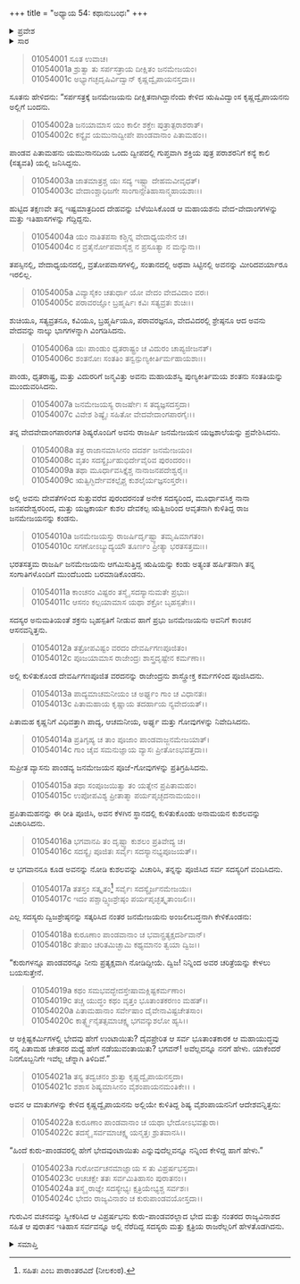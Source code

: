 +++
title = "ಅಧ್ಯಾಯ 54: ಕಥಾನುಬಂಧಃ"
+++

<details><summary>ಪ್ರವೇಶ</summary>


।।   ಓಂ ಓಂ ನಮೋ ನಾರಾಯಣಾಯ।।   ಶ್ರೀ ವೇದವ್ಯಾಸಾಯ ನಮಃ ।।

ಶ್ರೀ ಕೃಷ್ಣದ್ವೈಪಾಯನ ವೇದವ್ಯಾಸ ವಿರಚಿತ  

**ಶ್ರೀ ಮಹಾಭಾರತ**

**ಆದಿ ಪರ್ವ**

**ಅಂಶಾವತರಣ ಪರ್ವ**

**ಅಧ್ಯಾಯ 54**

</details>


<details><summary>ಸಾರ</summary>

ಜನಮೇಜಯನ ಸರ್ಪಸತ್ರದಲ್ಲಿ ವ್ಯಾಸನ ಆಗಮನ (1-10). ಕುರು-ಪಾಂಡವರ ಕುರಿತು ಪ್ರಶ್ನಿಸಲು ವ್ಯಾಸನು ವೈಶಂಪಾಯನನಿಗೆ ಮಹಾಭಾರತ ಕಥೆಯನ್ನು ಹೇಳಲು ಅನುಮತಿಯನ್ನು ನೀಡಿದುದು (11-24).
</details>


> 01054001 ಸೂತ ಉವಾಚ।  
01054001a ಶ್ರುತ್ವಾ ತು ಸರ್ಪಸತ್ರಾಯ ದೀಕ್ಷಿತಂ ಜನಮೇಜಯಂ।  
01054001c ಅಭ್ಯಾಗಚ್ಛದೃಷಿರ್ವಿದ್ವಾನ್ ಕೃಷ್ಣದ್ವೈಪಾಯನಸ್ತದಾ।।

ಸೂತನು ಹೇಳಿದನು: “ಸರ್ಪಸತ್ರಕ್ಕೆ ಜನಮೇಜಯನು ದೀಕ್ಷಿತನಾಗಿದ್ದಾನೆಂದು ಕೇಳಿದ ಋಷಿವಿದ್ವಾಂಸ ಕೃಷ್ಣದ್ವೈಪಾಯನನು ಅಲ್ಲಿಗೆ ಬಂದನು.

> 01054002a ಜನಯಾಮಾಸ ಯಂ ಕಾಲೀ ಶಕ್ತೇಃ ಪುತ್ರಾತ್ಪರಾಶರಾತ್।  
01054002c ಕನ್ಯೈವ ಯಮುನಾದ್ವೀಪೇ ಪಾಂಡವಾನಾಂ ಪಿತಾಮಹಂ।।

ಪಾಂಡವ ಪಿತಾಮಹನು ಯಮುನಾನದಿಯ ಒಂದು ದ್ವೀಪದಲ್ಲಿ ಗುಪ್ತವಾಗಿ ಶಕ್ತಿಯ ಪುತ್ರ ಪರಾಶರನಿಗೆ ಕನ್ಯೆ ಕಾಲಿ (ಸತ್ಯವತಿ) ಯಲ್ಲಿ ಜನಿಸಿದ್ದನು.

> 01054003a ಜಾತಮಾತ್ರಶ್ಚ ಯಃ ಸದ್ಯ ಇಷ್ಟ್ಯಾ ದೇಹಮವೀವೃಧತ್।   
01054003c ವೇದಾಂಶ್ಚಾಧಿಜಗೇ ಸಾಂಗಾನ್ಸೇತಿಹಾಸಾನ್ಮಹಾಯಶಾಃ।।

ಹುಟ್ಟಿದ ತಕ್ಷಣವೇ ತನ್ನ ಇಷ್ಟಮಾತ್ರದಿಂದ ದೇಹವನ್ನು ಬೆಳೆಯಿಸಿಕೊಂಡ ಆ ಮಹಾಯಶನು ವೇದ-ವೇದಾಂಗಗಳನ್ನು ಮತ್ತು ಇತಿಹಾಸಗಳನ್ನು ಗೆದ್ದಿದ್ದನು.

> 01054004a ಯಂ ನಾತಿತಪಸಾ ಕಶ್ಚಿನ್ನ ವೇದಾಧ್ಯಯನೇನ ಚ।  
01054004c ನ ವ್ರತೈರ್ನೋಪವಾಸೈಶ್ಚ ನ ಪ್ರಸೂತ್ಯಾ ನ ಮನ್ಯುನಾ।।

ತಪಸ್ಸಿನಲ್ಲಿ, ವೇದಾಧ್ಯಯನದಲ್ಲಿ, ವ್ರತೋಪವಾಸಗಳಲ್ಲಿ, ಸಂತಾನದಲ್ಲಿ ಅಥವಾ ಸಿಟ್ಟಿನಲ್ಲಿ ಅವನನ್ನು ಮೀರಿದವರ್ಯಾರೂ ಇರಲಿಲ್ಲ.

> 01054005a ವಿವ್ಯಾಸೈಕಂ ಚತುರ್ಧಾ ಯೋ ವೇದಂ ವೇದವಿದಾಂ ವರಃ।  
01054005c ಪರಾವರಜ್ಞೋ ಬ್ರಹ್ಮರ್ಷಿಃ ಕವಿಃ ಸತ್ಯವ್ರತಃ ಶುಚಿಃ।।

ಶುಚಿಯೂ, ಸತ್ಯವ್ರತನೂ, ಕವಿಯೂ, ಬ್ರಹ್ಮರ್ಷಿಯೂ, ಪರಾವರಜ್ಞನೂ, ವೇದವಿದರಲ್ಲಿ ಶ್ರೇಷ್ಠನೂ ಆದ ಅವನು ವೇದವನ್ನು ನಾಲ್ಕು ಭಾಗಗಳನ್ನಾಗಿ ವಿಂಗಡಿಸಿದನು.

> 01054006a ಯಃ ಪಾಂಡುಂ ಧೃತರಾಷ್ಟ್ರಂ ಚ ವಿದುರಂ ಚಾಪ್ಯಜೀಜನತ್।   
01054006c ಶಂತನೋಃ ಸಂತತಿಂ ತನ್ವನ್ಪುಣ್ಯಕೀರ್ತಿರ್ಮಹಾಯಶಾಃ।।

ಪಾಂಡು, ಧೃತರಾಷ್ಟ್ರ, ಮತ್ತು ವಿದುರರಿಗೆ ಜನ್ಮವಿತ್ತು ಅವನು ಮಹಾಯಶಸ್ವಿ ಪುಣ್ಯಕೀರ್ತಿಮಯ ಶಂತನು ಸಂತತಿಯನ್ನು ಮುಂದುವರಿಸಿದನು.

> 01054007a ಜನಮೇಜಯಸ್ಯ ರಾಜರ್ಷೇಃ ಸ ತದ್ಯಜ್ಞಸದಸ್ತದಾ।  
01054007c ವಿವೇಶ ಶಿಷ್ಯೈಃ ಸಹಿತೋ ವೇದವೇದಾಂಗಪಾರಗೈಃ।।

ತನ್ನ ವೇದವೇದಾಂಗಪಾರಂಗತ ಶಿಷ್ಯರೊಂದಿಗೆ ಅವನು ರಾಜರ್ಷಿ ಜನಮೇಜಯನ ಯಜ್ಞಶಾಲೆಯನ್ನು ಪ್ರವೇಶಿಸಿದನು.

> 01054008a ತತ್ರ ರಾಜಾನಮಾಸೀನಂ ದದರ್ಶ ಜನಮೇಜಯಂ।  
01054008c ವೃತಂ ಸದಸ್ಯೈರ್ಬಹುಭಿರ್ದೇವೈರಿವ ಪುರಂದರಂ।।  
01054009a ತಥಾ ಮೂರ್ಧಾವಸಿಕ್ತೈಶ್ಚ ನಾನಾಜನಪದೇಶ್ವರೈಃ।  
01054009c ಋತ್ವಿಗ್ಭಿರ್ದೇವಕಲ್ಪೈಶ್ಚ ಕುಶಲೈರ್ಯಜ್ಞಸಂಸ್ತರೇ।।

ಅಲ್ಲಿ ಅವನು ದೇವತೆಗಳಿಂದ ಸುತ್ತುವರೆದ ಪುರಂದರನಂತೆ ಅನೇಕ ಸದಸ್ಯರಿಂದ, ಮೂರ್ಧಾವಸಿಕ್ತ ನಾನಾ ಜನಪದೇಶ್ವರರಿಂದ, ಮತ್ತು ಯಜ್ಞಕಾರ್ಯ ಕುಶಲ ದೇವಕಲ್ಪ ಋತ್ವಿಜರಿಂದ ಆವೃತನಾಗಿ ಕುಳಿತಿದ್ದ ರಾಜ ಜನಮೇಜಯನನ್ನು ಕಂಡನು.

> 01054010a ಜನಮೇಜಯಸ್ತು ರಾಜರ್ಷಿರ್ದೃಷ್ಟ್ವಾ ತಮೃಷಿಮಾಗತಂ।   
01054010c ಸಗಣೋಽಬ್ಯುದ್ಯಯೌ ತೂರ್ಣಂ ಪ್ರೀತ್ಯಾ ಭರತಸತ್ತಮಃ।।

ಭರತಸತ್ತಮ ರಾಜರ್ಷಿ ಜನಮೇಜಯನು ಆಗಮಿಸುತ್ತಿದ್ದ ಋಷಿಯನ್ನು ಕಂಡು ಅತ್ಯಂತ ಹರ್ಷಿತನಾಗಿ ತನ್ನ ಸಂಗಾತಿಗಳೊಂದಿಗೆ ಮುಂದೆಬಂದು ಬರಮಾಡಿಕೊಂಡನು.

> 01054011a ಕಾಂಚನಂ ವಿಷ್ಟರಂ ತಸ್ಮೈ ಸದಸ್ಯಾನುಮತೇ ಪ್ರಭುಃ।  
01054011c ಆಸನಂ ಕಲ್ಪಯಾಮಾಸ ಯಥಾ ಶಕ್ರೋ ಬೃಹಸ್ಪತೇಃ।।

ಸದಸ್ಯರ ಅನುಮತಿಯಂತೆ ಶಕ್ರನು ಬೃಹಸ್ಪತಿಗೆ ನೀಡುವ ಹಾಗೆ ಪ್ರಭು ಜನಮೇಜಯನು ಅವನಿಗೆ ಕಾಂಚನ ಆಸನವನ್ನಿತ್ತನು.

> 01054012a ತತ್ರೋಪವಿಷ್ಟಂ ವರದಂ ದೇವರ್ಷಿಗಣಪೂಜಿತಂ।  
01054012c ಪೂಜಯಾಮಾಸ ರಾಜೇಂದ್ರಃ ಶಾಸ್ತ್ರದೃಷ್ಟೇನ ಕರ್ಮಣಾ।।

ಅಲ್ಲಿ ಕುಳಿತುಕೊಂಡ ದೇವರ್ಷಿಗಣಪೂಜಿತ ವರದನನ್ನು ರಾಜೇಂದ್ರನು ಶಾಸ್ತ್ರೋಕ್ತ ಕರ್ಮಗಳಿಂದ ಪೂಜಿಸಿದನು.

> 01054013a ಪಾದ್ಯಮಾಚಮನೀಯಂ ಚ ಅರ್ಘ್ಯಂ ಗಾಂ ಚ ವಿಧಾನತಃ।  
01054013c ಪಿತಾಮಹಾಯ ಕೃಷ್ಣಾಯ ತದರ್ಹಾಯ ನ್ಯವೇದಯತ್।।

ಪಿತಾಮಹ ಕೃಷ್ಣನಿಗೆ ವಿಧಿವತ್ತಾಗಿ ಪಾದ್ಯ, ಆಚಮನೀಯ, ಅರ್ಘ್ಯ ಮತ್ತು ಗೋವುಗಳನ್ನು ನಿವೇದಿಸಿದನು.

> 01054014a ಪ್ರತಿಗೃಹ್ಯ ಚ ತಾಂ ಪೂಜಾಂ ಪಾಂಡವಾಜ್ಜನಮೇಜಯಾತ್।  
01054014c ಗಾಂ ಚೈವ ಸಮನುಜ್ಞಾಯ ವ್ಯಾಸಃ ಪ್ರೀತೋಽಭವತ್ತದಾ।।

ಸುಪ್ರೀತ ವ್ಯಾಸನು ಪಾಂಡವ್ಯ ಜನಮೇಜಯನ ಪೂಜೆ-ಗೋವುಗಳನ್ನು ಪ್ರತಿಗ್ರಹಿಸಿದನು.

> 01054015a ತಥಾ ಸಂಪೂಜಯಿತ್ವಾ ತಂ ಯತ್ನೇನ ಪ್ರಪಿತಾಮಹಂ।   
01054015c ಉಪೋಪವಿಶ್ಯ ಪ್ರೀತಾತ್ಮಾ ಪರ್ಯಪೃಚ್ಛದನಾಮಯಂ।।

ಪ್ರಪಿತಾಮಹನನ್ನು ಈ ರೀತಿ ಪೂಜಿಸಿ, ಅವನ ಕೆಳಗಿನ ಸ್ಥಾನದಲ್ಲಿ ಕುಳಿತುಕೊಂಡು ಅನಾಮಯನ ಕುಶಲವನ್ನು ವಿಚಾರಿಸಿದನು.

> 01054016a ಭಗವಾನಪಿ ತಂ ದೃಷ್ಟ್ವಾ ಕುಶಲಂ ಪ್ರತಿವೇದ್ಯ ಚ।  
01054016c ಸದಸ್ಯೈಃ ಪೂಜಿತಃ ಸರ್ವೈಃ ಸದಸ್ಯಾನಭ್ಯಪೂಜಯತ್।।

ಆ ಭಗವಾನನೂ ಕೂಡ ಅವನನ್ನು ನೋಡಿ ಕುಶಲವನ್ನು ವಿಚಾರಿಸಿ, ತನ್ನನ್ನು ಪೂಜಿಸಿದ ಸರ್ವ ಸದಸ್ಯರಿಗೆ ವಂದಿಸಿದನು.

> 01054017a ತತಸ್ತಂ ಸತ್ಕೃತಂ[^1] ಸರ್ವೈಃ ಸದಸ್ಯೈರ್ಜನಮೇಜಯಃ।  
01054017c ಇದಂ ಪಶ್ಚಾದ್ದ್ವಿಜಶ್ರೇಷ್ಠಂ ಪರ್ಯಪೃಚ್ಛತ್ಕೃತಾಂಜಲಿಃ।।

ಎಲ್ಲ ಸದಸ್ಯರು ದ್ವಿಜಶ್ರೇಷ್ಠನನ್ನು ಸತ್ಕರಿಸಿದ ನಂತರ ಜನಮೇಜಯನು ಅಂಜಲೀಬದ್ಧನಾಗಿ ಕೇಳಿಕೊಂಡನು:

> 01054018a ಕುರೂಣಾಂ ಪಾಂಡವಾನಾಂ ಚ ಭವಾನ್ಪ್ರತ್ಯಕ್ಷದರ್ಶಿವಾನ್।   
01054018c ತೇಷಾಂ ಚರಿತಮಿಚ್ಛಾಮಿ ಕಥ್ಯಮಾನಂ ತ್ವಯಾ ದ್ವಿಜ।।

“ಕುರುಗಳನ್ನೂ ಪಾಂಡವರನ್ನೂ ನೀನು ಪ್ರತ್ಯಕ್ಷವಾಗಿ ನೋಡಿದ್ದೀಯೆ. ದ್ವಿಜ! ನಿನ್ನಿಂದ ಅವರ ಚರಿತ್ರೆಯನ್ನು ಕೇಳಲು ಬಯಸುತ್ತೇನೆ.

> 01054019a ಕಥಂ ಸಮಭವದ್ಭೇದಸ್ತೇಷಾಮಕ್ಲಿಷ್ಟಕರ್ಮಣಾಂ।  
01054019c ತಚ್ಚ ಯುದ್ಧಂ ಕಥಂ ವೃತ್ತಂ ಭೂತಾಂತಕರಣಂ ಮಹತ್।।  
01054020a ಪಿತಾಮಹಾನಾಂ ಸರ್ವೇಷಾಂ ದೈವೇನಾವಿಷ್ಟಚೇತಸಾಂ।  
01054020c ಕಾರ್ತ್ಸ್ನ್ಯೆನೈತತ್ಸಮಾಚಕ್ಷ್ವ ಭಗವನ್ಕುಶಲೋ ಹ್ಯಸಿ।।

ಆ ಅಕ್ಲಿಷ್ಟಕರ್ಮಿಗಳಲ್ಲಿ ಭೇದವು ಹೇಗೆ ಉಂಟಾಯಿತು? ದೈವಪ್ರೇರಿತ ಆ ಸರ್ವ ಭೂತಾಂತಕಾರಕ ಆ ಮಹಾಯುದ್ಧವು ನನ್ನ ಪಿತಾಮಹ ಚೇತನರ ಮಧ್ಯೆ ಹೇಗೆ ನಡೆಯುವಂತಾಯಿತು? ಭಗವನ್! ಅವೆಲ್ಲವನ್ನೂ ನನಗೆ ಹೇಳು. ಯಾಕೆಂದರೆ ನಿನಗೊಬ್ಬನಿಗೇ ಇವೆಲ್ಲ ಚೆನ್ನಾಗಿ ತಿಳಿದಿವೆ.”

> 01054021a ತಸ್ಯ ತದ್ವಚನಂ ಶ್ರುತ್ವಾ ಕೃಷ್ಣದ್ವೈಪಾಯನಸ್ತದಾ।   
01054021c ಶಶಾಸ ಶಿಷ್ಯಮಾಸೀನಂ ವೈಶಂಪಾಯನಮಂತಿಕೇ।।  ।

ಅವನ ಆ ಮಾತುಗಳನ್ನು ಕೇಳಿದ ಕೃಷ್ಣದ್ವೈಪಾಯನನು ಅಲ್ಲಿಯೇ ಕುಳಿತಿದ್ದ ಶಿಷ್ಯ ವೈಶಂಪಾಯನನಿಗೆ ಆದೇಶವನ್ನಿತ್ತನು:

> 01054022a ಕುರೂಣಾಂ ಪಾಂಡವಾನಾಂ ಚ ಯಥಾ ಭೇದೋಽಭವತ್ಪುರಾ।  
01054022c ತದಸ್ಮೈ ಸರ್ವಮಾಚಕ್ಷ್ವ ಯನ್ಮತ್ತಃ ಶ್ರುತವಾನಸಿ।।

“ಹಿಂದೆ ಕುರು-ಪಾಂಡವರಲ್ಲಿ ಹೇಗೆ ಭೇದವುಂಟಾಯಿತು ಎನ್ನುವುದೆಲ್ಲವನ್ನೂ ನನ್ನಿಂದ ಕೇಳಿದ್ದ ಹಾಗೆ ಹೇಳು.”

> 01054023a ಗುರೋರ್ವಚನಮಾಜ್ಞಾಯ ಸ ತು ವಿಪ್ರರ್ಷಭಸ್ತದಾ।  
01054023c ಆಚಚಕ್ಷೇ ತತಃ ಸರ್ವಮಿತಿಹಾಸಂ ಪುರಾತನಂ।।  
01054024a ತಸ್ಮೈ ರಾಜ್ಞೇ ಸದಸ್ಯೇಭ್ಯಃ ಕ್ಷತ್ರಿಯೇಭ್ಯಶ್ಚ ಸರ್ವಶಃ।  
01054024c ಭೇದಂ ರಾಜ್ಯವಿನಾಶಂ ಚ ಕುರುಪಾಂಡವಯೋಸ್ತದಾ।।

ಗುರುವಿನ ವಚನವನ್ನು ಸ್ವೀಕರಿಸಿದ ಆ ವಿಪ್ರರ್ಷಭನು ಕುರು-ಪಾಂಡವರಲ್ಲಾದ ಭೇದ ಮತ್ತು ನಂತರದ ರಾಜ್ಯವಿನಾಶದ ಸಹಿತ ಆ ಪುರಾತನ ಇತಿಹಾಸ ಸರ್ವವನ್ನೂ ಅಲ್ಲಿ ನೆರೆದಿದ್ದ ಸದಸ್ಯರು ಮತ್ತು ಕ್ಷತ್ರಿಯ ರಾಜರೆಲ್ಲರಿಗೆ ಹೇಳತೊಡಗಿದನು.

<details><summary>ಸಮಾಪ್ತಿ</summary>

ಇತಿ ಶ್ರೀ ಮಹಾಭಾರತೇ ಆದಿಪರ್ವಣಿ ಅಂಶಾವತರಣಪರ್ವಣಿ ಕಥಾನುಬಂಧೇ ಚತುಷ್ಪಂಚಾಶತ್ತಮೋಽಧ್ಯಾಯಃ।।  
ಇದು ಶ್ರೀ ಮಹಾಭಾರತದಲ್ಲಿ ಆದಿಪರ್ವದಲ್ಲಿ ಅಂಶಾವತರಣ ಪರ್ವದಲ್ಲಿ ಕಥಾನುಬಂಧ ಎನ್ನುವ ಐವತ್ನಾಲ್ಕನೆಯ ಅಧ್ಯಾಯವು.

</details>

[^1]: ಸಹಿತಃ ಎಂಬ ಪಾಠಾಂತರವಿದೆ (ನೀಲಕಂಠ).
